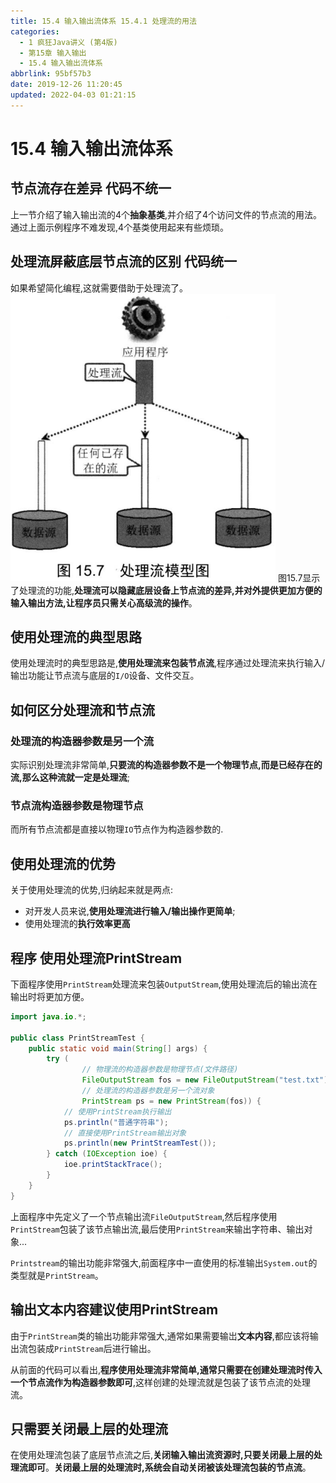 ```yaml
---
title: 15.4 输入输出流体系 15.4.1 处理流的用法
categories: 
  - 1 疯狂Java讲义 (第4版)
  - 第15章 输入输出
  - 15.4 输入输出流体系
abbrlink: 95bf57b3
date: 2019-12-26 11:20:45
updated: 2022-04-03 01:21:15
---
```

# 15.4 输入输出流体系
## 节点流存在差异 代码不统一
上一节介绍了输入输出流的4个**抽象基类**,并介绍了4个访问文件的节点流的用法。通过上面示例程序不难发现,4个基类使用起来有些烦琐。
## 处理流屏蔽底层节点流的区别 代码统一
如果希望简化编程,这就需要借助于处理流了。
![这里有一张图片](https://raw.githubusercontent.com/lanlan2017/images/master/JavaReadingNotes/CrazyJavaLecture4/Chapter15IO/7.png)
图15.7显示了处理流的功能,**处理流可以隐藏底层设备上节点流的差异,并对外提供更加方便的输入输出方法,让程序员只需关心高级流的操作**。
## 使用处理流的典型思路
使用处理流时的典型思路是,**使用处理流来包装节点流**,程序通过处理流来执行输入/输岀功能让节点流与底层的`I/O`设备、文件交互。
## 如何区分处理流和节点流
### 处理流的构造器参数是另一个流
实际识别处理流非常简单,**只要流的构造器参数不是一个物理节点,而是已经存在的流,那么这种流就一定是处理流**;
### 节点流构造器参数是物理节点
而所有节点流都是直接以物理`IO`节点作为构造器参数的.

## 使用处理流的优势
关于使用处理流的优势,归纳起来就是两点:
- 对开发人员来说,**使用处理流进行输入/输出操作更简单**;
- 使用处理流的**执行效率更高**

## 程序 使用处理流PrintStream
下面程序使用`PrintStream`处理流来包装`OutputStream`,使用处理流后的输出流在输出时将更加方便。
```java
import java.io.*;

public class PrintStreamTest {
    public static void main(String[] args) {
        try (
                // 物理流的构造器参数是物理节点(文件路径)
                FileOutputStream fos = new FileOutputStream("test.txt");
                // 处理流的构造器参数是另一个流对象
                PrintStream ps = new PrintStream(fos)) {
            // 使用PrintStream执行输出
            ps.println("普通字符串");
            // 直接使用PrintStream输出对象
            ps.println(new PrintStreamTest());
        } catch (IOException ioe) {
            ioe.printStackTrace();
        }
    }
}
```
上面程序中先定义了一个节点输出流`FileOutputStream`,然后程序使用`PrintStream`包装了该节点输出流,最后使用`PrintStream`来输出字符串、输出对象...

`Printstream`的输出功能非常强大,前面程序中一直使用的标准输出`System.out`的类型就是`PrintStream`。
## 输出文本内容建议使用PrintStream
由于`PrintStream`类的输出功能非常强大,通常如果需要输岀**文本内容**,都应该将输出流包装成`PrintStream`后进行输出。

从前面的代码可以看出,**程序使用处理流非常简单,通常只需要在创建处理流时传入一个节点流作为构造器参数即可**,这样创建的处理流就是包装了该节点流的处理流。
## 只需要关闭最上层的处理流
在使用处理流包装了底层节点流之后,**关闭输入输出流资源时,只要关闭最上层的处理流即可**。**关闭最上层的处理流时,系统会自动关闭被该处理流包装的节点流**。
